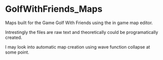 # GolfWithFriends_Maps

Maps built for the Game Golf With Friends using the in game map editor.

Intrestingly the files are raw text and theoretically could be programatically created.

I may look into automatic map creation using wave function collapse at some point.
